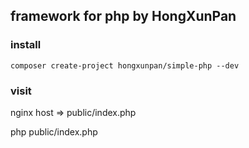 ## framework for php by HongXunPan

### install

`composer create-project hongxunpan/simple-php --dev`

### visit

nginx host => public/index.php

php public/index.php

